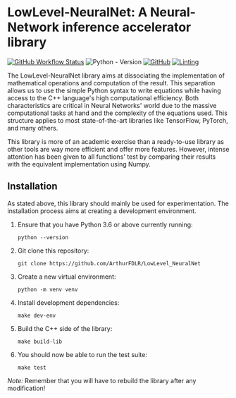 # LowLevel-NeuralNet: A Neural-Network inference accelerator library

[![GitHub Workflow Status](https://img.shields.io/github/workflow/status/ArthurFDLR/LowLevel_NeuralNet/LowLevel_NeuralNetwork?label=build%20%26%20test)](https://github.com/ArthurFDLR/LowLevel_NeuralNet/actions)
![Python - Version](https://img.shields.io/badge/python-3.6%20%7C%203.7%20%7C%203.8%20%7C%203.9-blue)
[![GitHub](https://img.shields.io/github/license/ArthurFDLR/LowLevel_NeuralNet)](https://github.com/ArthurFDLR/LowLevel_NeuralNet/blob/master/LICENSE.txt)
[![Linting](https://img.shields.io/badge/code%20style-black-000000.svg)](https://github.com/psf/black)

The LowLevel-NeuralNet library aims at dissociating the implementation of mathematical operations and computation of the result. This separation allows us to use the simple Python syntax to write equations while having access to the C++ language's high computational efficiency. Both characteristics are critical in Neural Networks' world due to the massive computational tasks at hand and the complexity of the equations used. This structure applies to most state-of-the-art libraries like TensorFlow, PyTorch, and many others.

This library is more of an academic exercise than a ready-to-use library as other tools are way more efficient and offer more features. However, intense attention has been given to all functions' test by comparing their results with the equivalent implementation using Numpy.

## Installation

As stated above, this library should mainly be used for experimentation. The installation process aims at creating a development environment.

1. Ensure that you have Python 3.6 or above currently running:
   
    `python --version`

2. Git clone this repository:
   
   `git clone https://github.com/ArthurFDLR/LowLevel_NeuralNet`

3. Create a new virtual environment:
   
   `python -m venv venv`

4. Install development dependencies:
   
   `make dev-env`

5. Build the C++ side of the library:
   
   `make build-lib`

6. You should now be able to run the test suite:

    `make test`

_Note:_ Remember that you will have to rebuild the library after any modification!
